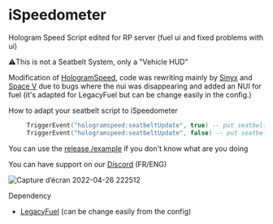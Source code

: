 # iSpeedometer
Hologram Speed Script edited for RP server (fuel ui and fixed problems with ui)

⚠️This is not a Seatbelt System, only a "Vehicle HUD"

Modification of <a href="https://github.com/kasuganosoras/hologramspeed">HologramSpeed</a>, code was rewriting mainly by <a href="https://github.com/s1nyx">Sinyx</a> and <a href="https://github.com/TheSpaceGamerV2">Space V</a> due to
bugs where the nui was disappearing and added an NUI for fuel (it's adapted for LegacyFuel but can be change easily in the config.)

How to adapt your seatbelt script to iSpeedometer
```lua
     TriggerEvent("hologramspeed:seatbeltUpdate", true) -- put seatbelt to ON (in HUD)
     TriggerEvent("hologramspeed:seatbeltUpdate", false) -- put seatbelt to OFF (in HUD)
```
You can use the <a href ="https://github.com/idev-co/iSpeedometer/releases/tag/seatbelt">release /example</a> if you don't know what are you doing

You can have support on our <a href="https://discord.gg/8ecXhFXqR4">Discord</a> (FR/ENG)


![Capture d’écran 2022-04-26 222512](https://user-images.githubusercontent.com/40030799/165386454-b5a423b9-eaa4-44de-a692-dc3ae52db71d.png)


Dependency 
 - <a href="https://github.com/InZidiuZ/LegacyFuel">LegacyFuel</a> (can be change easily from the config)
